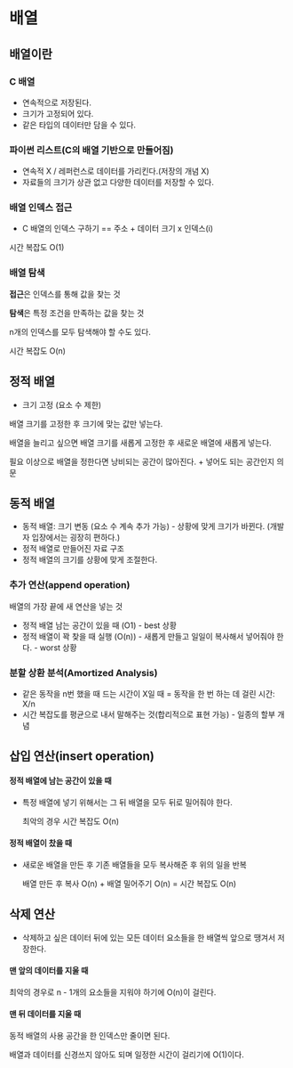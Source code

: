 # 배열

## 배열이란

### C 배열

- 연속적으로 저장된다.
- 크기가 고정되어 있다.
- 같은 타입의 데이터만 담을 수 있다.



### 파이썬 리스트(C의 배열 기반으로 만들어짐)

- 연속적 X / 레퍼런스로 데이터를 가리킨다.(저장의 개념 X)
- 자료들의 크기가 상관 없고 다양한 데이터를 저장할 수 있다.



### 배열 인덱스 접근

- C 배열의 인덱스 구하기 == 주소 + 데이터 크기 x 인덱스(i)

시간 복잡도 O(1)



### 배열 탐색

**접근**은 인덱스를 통해 값을 찾는 것

**탐색**은 특정 조건을 만족하는 값을 찾는 것

n개의 인덱스를 모두 탐색해야 할 수도 있다.

시간 복잡도 O(n)



## 정적 배열

- 크기 고정 (요소 수 제한)

배열 크기를 고정한 후 크기에 맞는 값만 넣는다.

배열을 늘리고 싶으면 배열 크기를 새롭게 고정한 후 새로운 배열에 새롭게 넣는다.

필요 이상으로 배열을 정한다면 낭비되는 공간이 많아진다. + 넣어도 되는 공간인지 의문



## 동적 배열

- 동적 배열: 크기 변동 (요소 수 계속 추가 가능) - 상황에 맞게 크기가 바뀐다. (개발자 입장에서는 굉장히 편하다.)
- 정적 배열로 만들어진 자료 구조
- 정적 배열의 크기를 상황에 맞게 조절한다.



### 추가 연산(append operation)

배열의 가장 끝에 새 연산을 넣는 것

- 정적 배열 남는 공간이 있을 때 (O1) - best 상황
- 정적 배열이 꽉 찾을 때 실행 (O(n)) - 새롭게 만들고 일일이 복사해서 넣어줘야 한다. - worst 상황



### 분할 상환 분석(Amortized Analysis)

- 같은 동작을 n번 했을 때 드는 시간이 X일 때 = 동작을 한 번 하는 데 걸린 시간: X/n
- 시간 복잡도를 평균으로 내서 말해주는 것(합리적으로 표현 가능) - 일종의 할부 개념



## 삽입 연산(insert operation)

#### 정적 배열에 남는 공간이 있을 때

- 특정 배열에 넣기 위해서는 그 뒤 배열을 모두 뒤로 밀어줘야 한다.

  최악의 경우 시간 복잡도 O(n)



#### 정적 배열이 찼을 때

- 새로운 배열을 만든 후 기존 배열들을 모두 복사해준 후 위의 일을 반복

  배열 만든 후 복사 O(n) + 배열 밀어주기 O(n) = 시간 복잡도 O(n)





## 삭제 연산

- 삭제하고 싶은 데이터 뒤에 있는 모든 데이터 요소들을 한 배열씩 앞으로 땡겨서 저장한다.



#### 맨 앞의 데이터를 지울 때

최악의 경우로 n - 1개의 요소들을 지워야 하기에 O(n)이 걸린다.



#### 맨 뒤 데이터를 지울 때

동적 배열의 사용 공간을 한 인덱스만 줄이면 된다.

배열과 데이터를 신경쓰지 않아도 되며 일정한 시간이 걸리기에 O(1)이다.






